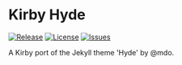 # Kirby Hyde
[![Release](https://img.shields.io/github/release/S1SYPHOS/kirby-hyde.svg)](https://github.com/S1SYPHOS/kirby-hyde/releases) [![License](https://img.shields.io/github/license/S1SYPHOS/kirby-hyde.svg)](https://github.com/S1SYPHOS/kirby-hyde/blob/master/LICENSE) [![Issues](https://img.shields.io/github/issues/S1SYPHOS/kirby-hyde.svg)](https://github.com/S1SYPHOS/kirby-hyde/issues)

A Kirby port of the Jekyll theme 'Hyde' by @mdo.